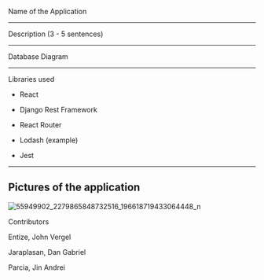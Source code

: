 Name of the Application

------------------------------

Description (3 - 5 sentences)

------------------------------

Database Diagram

------------------------------

Libraries used

- React

- Django Rest Framework

- React Router

- Lodash (example)

- Jest

------------------------------

Pictures of the application 
------------------------------


![55949902_2279865848732516_196618719433064448_n](https://github.com/DanJaraplasan/4-319-CS-Sir-Dwights-Angels/assets/77042439/1ef99a34-eda6-4287-9532-7a3391752fbe)

Contributors 

Entize, John Vergel

Jaraplasan, Dan Gabriel

Parcia, Jin Andrei
